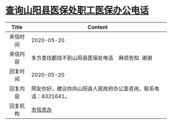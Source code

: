 # [查询山阳县医保处职工医保办公电话](http://www.shangluo.gov.cn/zmhd/ldxxxx.jsp?urltype=leadermail.LeaderMailContentUrl&wbtreeid=1112&leadermailid=5873)

| Title |                 Content                 |
|:-----:|-----------------------------------------|
| 来信时间  | 2020-05-20                              |
| 来信内容  | 多方查找都找不到山阳县医保处电话    麻烦告知  谢谢            |
| 回复时间  | 2020-05-20                              |
| 回复内容  | 网友你好，建议你向山阳县人民政府办公室咨询，联系电话：8321641。     |
| 回复机构  | [市信息办](../../category/agencies/市信息办.md) |